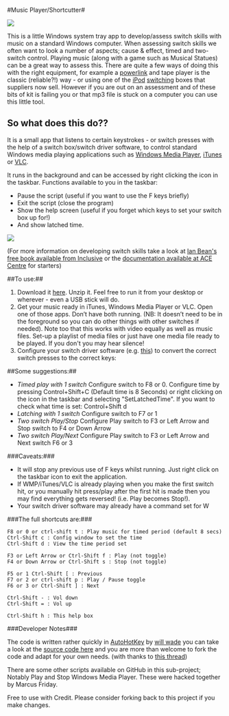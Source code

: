 #Music Player/Shortcutter#

![](https://github.com/willwade/Scripting-Recipes-for-AT/raw/master/Autohotkey/MusicSwitcher/switchMusicThumb.png)

This is a little Windows system tray app to develop/assess switch skills with music on a standard Windows computer. When assessing switch skills we often want to look a number of aspects; cause & effect, timed and two-switch control. Playing music (along with a game such as Musical Statues) can be a great way to assess this. There are quite a few ways of doing this with the right equipment, for example a [powerlink](http://www.inclusive.co.uk/powerlink-4-uk-p2575) and tape player is the classic (reliable?!) way - or using one of the [iPod](http://www.inclusive.co.uk/ipod-switcher-p2554) [switching](http://www.inclusive.co.uk/hook-ipod-switch-access-p5960) boxes that suppliers now sell. However if you are out on an assessment and of these bits of kit is failing you or that mp3 file is stuck on a computer you can use this little tool. 

## So what does this do?? ##

It is a small app that listens to certain keystrokes - or switch presses with the help of a switch box/switch driver software, to control standard Windows media playing applications such as [Windows Media Player](http://windows.microsoft.com/en-us/windows/download-windows-media-player), [iTunes](http://www.apple.com/itunes/) or [VLC](http://www.videolan.org/vlc/index.html).

It runs in the background and can be accessed by right clicking the icon in the taskbar. Functions available to you in the taskbar:
- Pause the script (useful if you want to use the F keys briefly)
- Exit the script (close the program)
- Show the help screen (useful if you forget which keys to set your switch box up for!)
- And show latched time. 
 
![](https://raw.github.com/willwade/Scripting-Recipes-for-AT/master/Autohotkey/MusicSwitcher/readme-right-click-img.png)
 
(For more information on developing switch skills take a look at [Ian Bean's free book available from Inclusive](http://www.inclusive.co.uk/articles/switch-progression-road-map) or the [documentation available at ACE Centre](http://acecentre.org.uk/Websites/aceoldham/images/InfoSheets/SwAssessmentFramework.pdf) for starters) 

##To use:##

1. Download it [here](https://s3-eu-west-1.amazonaws.com/app-musicswitcher/MusicSwitchShortCutter.zip). Unzip it. Feel free to run it from your desktop or wherever - even a USB stick will do.
2. Get your music ready in iTunes, Windows Media Player or VLC. Open one of those apps. Don’t have both running. (NB: It doesn’t need to be in the foreground so you can do other things with other switches if needed). Note too that this works with video equally as well as music files.  Set-up a playlist of media files or just have one media file ready to be played. If you don't you may hear silence! 
3. Configure your switch driver software (e.g. [this](http://www.sensorysoftware.com/switchdriver.html))  to convert the correct switch presses to the correct keys:

##Some suggestions:##

- *Timed play with 1 switch* Configure switch to F8 or 0. Configure time by pressing Control+Shift+C (Default time is 8 Seconds) or right clicking on the icon in the taskbar and selecting "SetLatchedTime". If you want to check what time is set: Control+Shift d
- *Latching with 1 switch* Configure switch to F7 or 1
- *Two switch Play/Stop* Configure Play switch to F3 or Left Arrow and Stop switch to F4 or Down Arrow
- *Two switch Play/Next* Configure Play switch to F3 or Left Arrow and Next switch F6 or 3

###Caveats:###

- It will stop any previous use of F keys whilst running. Just right click on the taskbar icon to exit the application.
- If WMP/iTunes/VLC is already playing when you make the first switch hit, or you manually hit press/play after the first hit is made then you may find everything gets reversed! (i.e. Play becomes Stop!). 
- Your switch driver software may already have a command set for W

###The full shortcuts are:###

    F8 or 0 or ctrl-shift t : Play music for timed period (default 8 secs)
    Ctrl-Shift c : Config window to set the time
    Ctrl-Shift d : View the time period set
    
    F3 or Left Arrow or Ctrl-Shift f : Play (not toggle)
    F4 or Down Arrow or Ctrl-Shift s : Stop (not toggle)
    
    F5 or 1 Ctrl-Shift [ : Previous
    F7 or 2 or ctrl-shift p : Play / Pause toggle
    F6 or 3 or Ctrl-Shift ] : Next
    
    Ctrl-Shift - : Vol down
    Ctrl-Shift = : Vol up
    
    Ctrl-Shift h : This help box

###Developer Notes###

The code is written rather quickly in [AutoHotKey](http://www.autohotkey.com/) by [will wade](http://willwa.de) you can take a look at the [source code here](https://github.com/willwade/Scripting-Recipes-for-AT/tree/master/Autohotkey/MusicSwitcher) and you are more than welcome to fork the code and adapt for your own needs. (with thanks to [this thread](http://www.autohotkey.com/community/viewtopic.php?t=23267))

There are some other scripts available on GitHub in this sub-project; Notably Play and Stop Windows Media Player. These were hacked together by Marcus Friday. 

Free to use with Credit. Please consider forking back to this project if you make changes. 